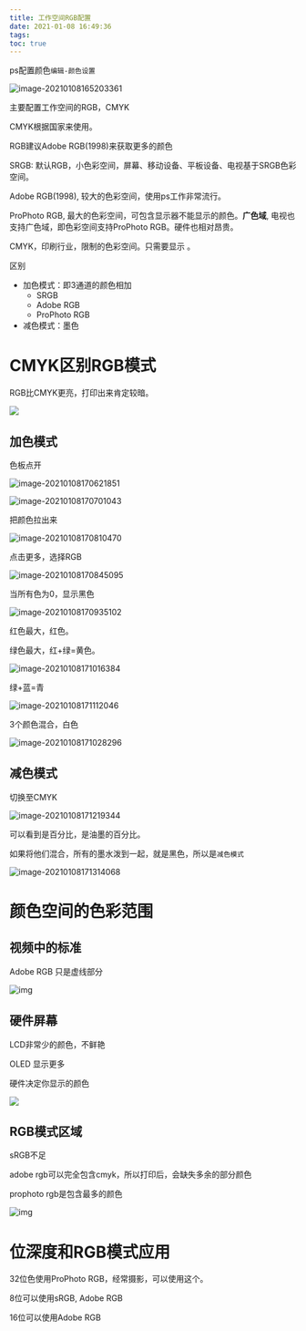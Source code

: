 ```yaml
---
title: 工作空间RGB配置
date: 2021-01-08 16:49:36
tags:
toc: true
---
```


ps配置颜色`编辑-颜色设置`

![image-20210108165203361](http://myapp.img.mykernel.cn/image-20210108165203361.png)

主要配置工作空间的RGB，CMYK

CMYK根据国家来使用。

RGB建议Adobe RGB(1998)来获取更多的颜色



SRGB: 默认RGB，小色彩空间，屏幕、移动设备、平板设备、电视基于SRGB色彩空间。 

Adobe RGB(1998), 较大的色彩空间，使用ps工作非常流行。

ProPhoto RGB, 最大的色彩空间，可包含显示器不能显示的颜色。**广色域**, 电视也支持广色域，即色彩空间支持ProPhoto RGB。硬件也相对昂贵。

CMYK，印刷行业，限制的色彩空间。只需要显示 。





区别

- 加色模式：即3通道的颜色相加
  - SRGB
  - Adobe RGB
  - ProPhoto RGB
- 减色模式：墨色



<!--more-->

# CMYK区别RGB模式

RGB比CMYK更亮，打印出来肯定较暗。

![](http://myapp.img.mykernel.cn/20190220005647-597970025_jpeg_360_360_15501.jpg)

## 加色模式

色板点开

![image-20210108170621851](http://myapp.img.mykernel.cn/image-20210108170621851.png)

![image-20210108170701043](http://myapp.img.mykernel.cn/image-20210108170701043.png)

把颜色拉出来

![image-20210108170810470](http://myapp.img.mykernel.cn/image-20210108170810470.png)

点击更多，选择RGB

![image-20210108170845095](http://myapp.img.mykernel.cn/image-20210108170845095.png)

当所有色为0，显示黑色

![image-20210108170935102](http://myapp.img.mykernel.cn/image-20210108170935102.png)

红色最大，红色。

绿色最大，红+绿=黄色。

![image-20210108171016384](http://myapp.img.mykernel.cn/image-20210108171016384.png)

绿+蓝=青

![image-20210108171112046](http://myapp.img.mykernel.cn/image-20210108171112046.png)

3个颜色混合，白色

![image-20210108171028296](http://myapp.img.mykernel.cn/image-20210108171028296.png)

## 减色模式

切换至CMYK

![image-20210108171219344](http://myapp.img.mykernel.cn/image-20210108171219344.png)

可以看到是百分比，是油墨的百分比。

如果将他们混合，所有的墨水泼到一起，就是黑色，所以是`减色模式`

![image-20210108171314068](http://myapp.img.mykernel.cn/image-20210108171314068.png)

# 颜色空间的色彩范围

## 视频中的标准

Adobe RGB 只是虚线部分

![img](http://myapp.img.mykernel.cn/8c191b2a705e4508ae7c82e74e315530.jpeg)

## 硬件屏幕

LCD非常少的颜色，不鲜艳

OLED 显示更多



硬件决定你显示的颜色

![](http://myapp.img.mykernel.cn/QQ图片20210108173232.png)

## RGB模式区域

sRGB不足

adobe rgb可以完全包含cmyk，所以打印后，会缺失多余的部分颜色

prophoto rgb是包含最多的颜色

![img](http://myapp.img.mykernel.cn/v2-75a2192764dfe3b6228e1a3f59e1756f_720w.jpg)

# 位深度和RGB模式应用

32位色使用ProPhoto RGB，经常摄影，可以使用这个。

8位可以使用sRGB, Adobe RGB

16位可以使用Adobe RGB



